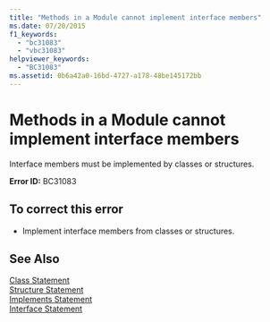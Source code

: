 ```yaml
---
title: "Methods in a Module cannot implement interface members"
ms.date: 07/20/2015
f1_keywords: 
  - "bc31083"
  - "vbc31083"
helpviewer_keywords: 
  - "BC31083"
ms.assetid: 0b6a42a0-16bd-4727-a178-48be145172bb
---
```

# Methods in a Module cannot implement interface members
Interface members must be implemented by classes or structures.  
  
 **Error ID:** BC31083  
  
## To correct this error  
  
-   Implement interface members from classes or structures.  
  
## See Also  
 [Class Statement](../../visual-basic/language-reference/statements/class-statement.md)  
 [Structure Statement](../../visual-basic/language-reference/statements/structure-statement.md)  
 [Implements Statement](../../visual-basic/language-reference/statements/implements-statement.md)  
 [Interface Statement](../../visual-basic/language-reference/statements/interface-statement.md)
